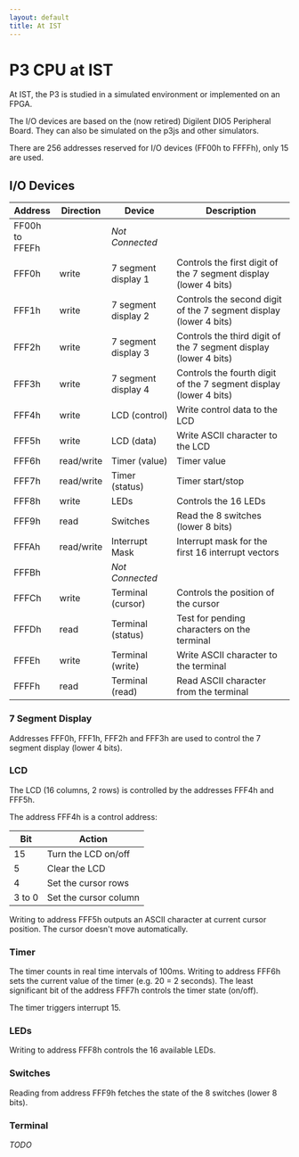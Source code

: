 ```yaml
---
layout: default
title: At IST
---
```


# P3 CPU at IST #

At IST, the P3 is studied in a simulated environment or implemented on an FPGA.

The I/O devices are based on the (now retired) Digilent DIO5 Peripheral Board. They can also be simulated on the p3js and other simulators.

There are 256 addresses reserved for I/O devices (FF00h to FFFFh), only 15 are used.

## I/O Devices ##

Address | Direction | Device | Description
--------|-----------|--------|------------
FF00h to<br>FFEFh | | _Not Connected_ |
FFF0h | write | 7 segment display 1 | Controls the first digit of the 7 segment display (lower 4 bits)
FFF1h | write | 7 segment display 2 | Controls the second digit of the 7 segment display (lower 4 bits)
FFF2h | write | 7 segment display 3 | Controls the third digit of the 7 segment display (lower 4 bits)
FFF3h | write | 7 segment display 4 | Controls the fourth digit of the 7 segment display (lower 4 bits)
FFF4h | write | LCD (control) | Write control data to the LCD
FFF5h | write | LCD (data) | Write ASCII character to the LCD
FFF6h | read/write | Timer (value) | Timer value
FFF7h | read/write | Timer (status) | Timer start/stop
FFF8h | write | LEDs | Controls the 16 LEDs
FFF9h | read | Switches | Read the 8 switches (lower 8 bits)
FFFAh | read/write | Interrupt Mask | Interrupt mask for the first 16 interrupt vectors
FFFBh | | _Not Connected_ |
FFFCh | write | Terminal (cursor) | Controls the position of the cursor
FFFDh | read | Terminal (status) | Test for pending characters on the terminal
FFFEh | write | Terminal (write) | Write ASCII character to the terminal
FFFFh | read | Terminal (read) | Read ASCII character from the terminal

### 7 Segment Display ###

Addresses FFF0h, FFF1h, FFF2h and FFF3h are used to control the 7 segment display (lower 4 bits).

### LCD ###

The LCD (16 columns, 2 rows) is controlled by the addresses FFF4h and FFF5h.

The address FFF4h is a control address:

| Bit    | Action
|--------|-------
| 15     | Turn the LCD on/off
| 5      | Clear the LCD
| 4      | Set the cursor rows
| 3 to 0 | Set the cursor column

Writing to address FFF5h outputs an ASCII character at current cursor position. The cursor doesn't move automatically.

### Timer ###

The timer counts in real time intervals of 100ms. Writing to address FFF6h sets the current value of the timer (e.g. 20 = 2 seconds). The least significant bit of the address FFF7h controls the timer state (on/off).

The timer triggers interrupt 15.

### LEDs ###

Writing to address FFF8h controls the 16 available LEDs.

### Switches ###

Reading from address FFF9h fetches the state of the 8 switches (lower 8 bits).

### Terminal ###

_TODO_
